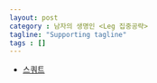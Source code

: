 ```yaml
---
layout: post
category : 남자의 생명인 <Leg 집중공략>
tagline: "Supporting tagline"
tags : []
---
```


* [스쿼트](https://www.youtube.com/watch?v=0zaMWkoM3uA)

